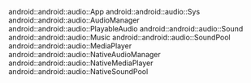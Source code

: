 android::android::audio::App
android::android::audio::Sys
android::android::audio::AudioManager
android::android::audio::PlayableAudio
android::android::audio::Sound
android::android::audio::Music
android::android::audio::SoundPool
android::android::audio::MediaPlayer
android::android::audio::NativeAudioManager
android::android::audio::NativeMediaPlayer
android::android::audio::NativeSoundPool
